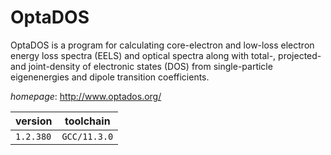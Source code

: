 # OptaDOS

OptaDOS is a program for calculating core-electron and low-loss electron energy loss spectra (EELS) and optical spectra along with total-, projected- and joint-density of electronic states (DOS) from single-particle eigenenergies and dipole transition coefficients.

*homepage*: <http://www.optados.org/>

version | toolchain
--------|----------
``1.2.380`` | ``GCC/11.3.0``
